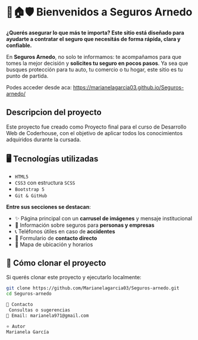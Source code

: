 # 🚗🏠🛡️ Bienvenidos a Seguros Arnedo
 **¿Querés asegurar lo que más te importa? Este sitio está diseñado para ayudarte a contratar el seguro que necesitás de forma rápida, clara y confiable.**

En **Seguros Arnedo**, no solo te informamos: te acompañamos para que tomes la mejor decisión y **solicites tu seguro en pocos pasos**. Ya sea que busques protección para tu auto, tu comercio o tu hogar, este sitio es tu punto de partida.

Podes acceder desde aca: https://marianelagarcia03.github.io/Seguros-arnedo/

## Descripcion del proyecto
Este proyecto fue creado como Proyecto final para el curso de Desarrollo Web de Coderhouse, con el objetivo de aplicar todos los conocimientos adquiridos durante la cursada.

## 🖥️ Tecnologías utilizadas

- `HTML5`
- `CSS3` con estructura `SCSS`
- `Bootstrap 5`
- `Git & GitHub`

**Entre sus secciones se destacan**:
- ✨ Página principal con un **carrusel de imágenes** y mensaje institucional
- 🏢 Información sobre seguros para **personas y empresas**
- 📞 Teléfonos útiles en caso de **accidentes**
- 💬 Formulario de **contacto directo**
- 📍 Mapa de ubicación y horarios

## 📂 Cómo clonar el proyecto

Si querés clonar este proyecto y ejecutarlo localmente:

```bash
git clone https://github.com/Marianelagarcia03/Seguros-arnedo.git
cd Seguros-arnedo

🤝 Contacto
 Consultas o sugerencias
📧 Email: marianela971@gmail.com

⭐ Autor
Marianela García













